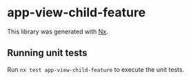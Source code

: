 # app-view-child-feature

This library was generated with [Nx](https://nx.dev).

## Running unit tests

Run `nx test app-view-child-feature` to execute the unit tests.
